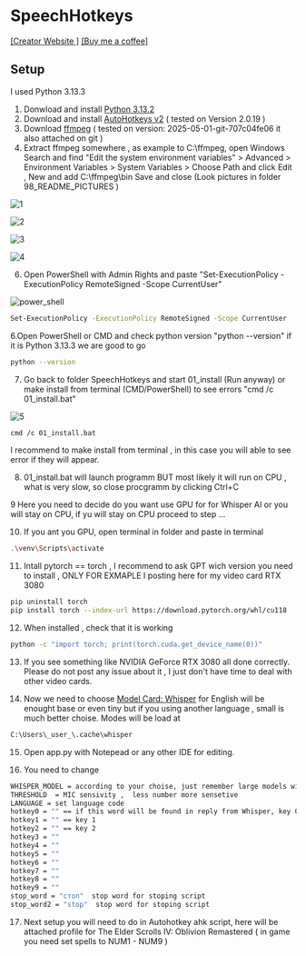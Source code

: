 # SpeechHotkeys


[[Creator Website ]](https://velbaum.cc) [[Buy me a coffee]](https://buymeacoffee.com/maksim_velbaum)


## Setup
I used Python 3.13.3 
1. Donwload and install   [Python 3.13.2](https://www.python.org/downloads/)
2. Download and install [AutoHotkeys v2](https://www.autohotkey.com/)  ( tested on Version 2.0.19 ) 
3. Download [ffmpeg](https://www.gyan.dev/ffmpeg/builds/) ( tested on version: 2025-05-01-git-707c04fe06  it also attached on git )
4. Extract ffmpeg somewhere , as example to C:\ffmpeg, open Windows Search and find "Edit the system environment variables" > Advanced > Environment Variables > System Variables > Choose Path and click Edit , New and add C:\ffmpeg\bin  Save and close  (Look pictures in folder 98_README_PICTURES )

 ![1](https://github.com/maksimvelbaum/SpeechHotkeys/blob/main/98_README_PICTURES/1.png?raw=true)

 ![2](https://github.com/maksimvelbaum/SpeechHotkeys/blob/main/98_README_PICTURES/2.png?raw=true)

 ![3](https://github.com/maksimvelbaum/SpeechHotkeys/blob/main/98_README_PICTURES/3.png?raw=true)

 ![4](https://github.com/maksimvelbaum/SpeechHotkeys/blob/main/98_README_PICTURES/4.png?raw=true)

 
 
6. Open PowerShell with Admin Rights and paste "Set-ExecutionPolicy -ExecutionPolicy RemoteSigned -Scope CurrentUser"

![power_shell](https://github.com/maksimvelbaum/SpeechHotkeys/blob/main/98_README_PICTURES/power_shell.png?raw=true)

 ```bash
Set-ExecutionPolicy -ExecutionPolicy RemoteSigned -Scope CurrentUser
```
6.Open PowerShell or CMD and check python version  "python --version" if it is Python 3.13.3 we are good to go 
 ```bash
python --version
```
7. Go back to folder SpeechHotkeys  and start 01_install  (Run anyway)  or make install from terminal (CMD/PowerShell) to see errors "cmd /c 01_install.bat"

![5](https://github.com/maksimvelbaum/SpeechHotkeys/blob/main/98_README_PICTURES/5.png?raw=true)

```bash
cmd /c 01_install.bat
```
I recommend to make install from terminal , in this case you will able to see error if they will appear.

8. 01_install.bat will launch programm BUT most likely it will run on CPU , what is very slow, so close procgramm by clicking Ctrl+C

9 Here you need to decide do you want use GPU for for Whisper AI or you will stay on CPU, if yu will stay on CPU proceed to step ...
 
10.  If you ant you GPU, open terminal in folder and paste in terminal 
    
```bash
.\venv\Scripts\activate
```    
11.  Intall pytorch == torch , I recommend to ask GPT wich version you need to install ,  ONLY FOR EXMAPLE I posting here for my video card RTX 3080

```bash
pip uninstall torch
pip install torch --index-url https://download.pytorch.org/whl/cu118
```   
12. When installed , check that it is working
```bash
python -c "import torch; print(torch.cuda.get_device_name(0))"
```
13. If you see something like NVIDIA GeForce RTX 3080  all done correctly.  Please do not post any issue about it , I just don't have time to deal with other video cards. 

14. Now we need to choose [Model Card: Whisper](https://github.com/openai/whisper/blob/main/model-card.md) for English will be enought base or even tiny but if you using another language , small is much better choise. Modes will be load at 
```bash
C:\Users\_user_\.cache\whisper
```
15. Open app.py with Notepead or any other IDE for editing.

16. You need to change
```bash
WHISPER_MODEL = according to your choise, just remember large models will take too much time to proceed , for CPU will be better small models
THRESHOLD  = MIC sensivity ,  less number more sensetive
LANGUAGE = set language code
hotkey0 = "" == if this word will be found in reply from Whisper, key 0 will be send to Autohotkeys
hotkey1 = "" == key 1
hotkey2 = "" == key 2
hotkey3 = ""
hotkey4 = ""
hotkey5 = ""
hotkey6 = ""
hotkey7 = ""
hotkey8 = ""
hotkey9 = ""
stop_word = "стоп"  stop word for stoping script 
stop_word2 = "stop"  stop word for stoping script 
```

17. Next setup you will need to do in Autohotkey ahk script, here will  be attached profile for The Elder Scrolls IV: Oblivion Remastered ( in game you need set spells to NUM1 - NUM9 ) 



